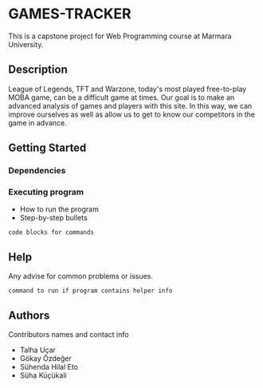 # GAMES-TRACKER

This is a capstone project for Web Programming course at Marmara University.

## Description

League of Legends, TFT and Warzone, today's most played free-to-play MOBA game, can be a difficult game at times. Our goal is to make an advanced analysis of games and players with this site. In this way, we can improve ourselves as well as allow us to get to know our competitors in the game in advance.

## Getting Started

### Dependencies

### Executing program

* How to run the program
* Step-by-step bullets

```
code blocks for commands
```

## Help

Any advise for common problems or issues.
```
command to run if program contains helper info
```

## Authors

Contributors names and contact info

* Talha Uçar 
* Gökay Özdeğer
* Sühenda Hilal Eto
* Süha Küçükali


